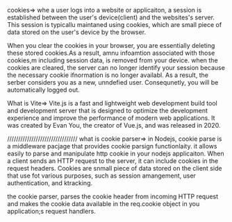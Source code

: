 cookies=> whe a user logs into a website or applicaiton, a session is established between the user's device(client) and the websites's server.
This session is typicallu maintaned using cookies, which are small piece of data stored on the user's device by the browser.

When you clear the cookies in your browser, you are essentially deleting these stored cookies.As a result, amnu infoamtion associated with those cookies,m including session data, is removed from your device.
when the cookies are cleared, the server can no longer identify your session because the necessary cookie ifnormation is no longer availabl. As a result, the serber considers you as a new, unndefied user. Consequnetly, you will be automatically logged out.

What is Vite=> Vite.js is a fast and lightweight web development build tool and development server that is designed to optimize the development experience and improve the performance of modern web applications. It was created by Evan You, the creator of Vue.js, and was released in 2020.

////////////////////////////////
what is cookie parser=> in Nodejs, cookie parse is a middleware pacjage that provides cookie parsign functionlaity. it allows easily to parse and manipulate http cookie in your nodejs applicaiton.
When a client sends an HTTP request to the server, it can include cookies in the request headers. Cookies are snmall piece of data stored on the client side that use fot various purposes, such as session amangement, user authentication, and ktracking.

the cookie parser, parses the cookie header from incoming HTTP request and makes the cookie data available in the req.cookie object in you application;s request handlers.

